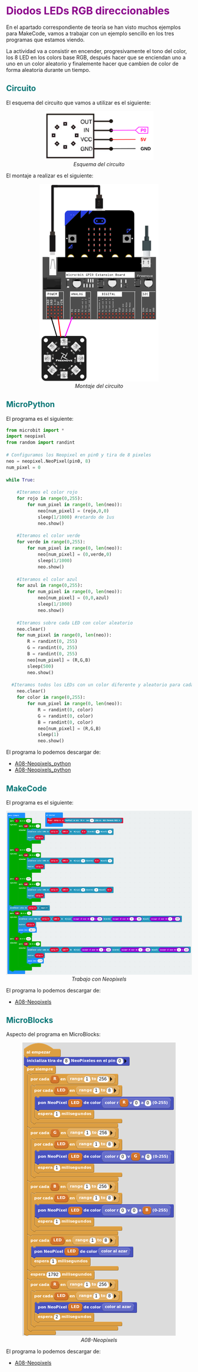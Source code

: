 # <FONT COLOR=#8B008B>Diodos LEDs RGB direccionables</font>
En el apartado correspondiente de teoría se han visto muchos ejemplos para MakeCode, vamos a trabajar con un ejemplo sencillo en los tres programas que estamos viendo.

La actividad va a consistir en encender, progresivamente el tono del color, los 8 LED en los colors base RGB, después hacer que se enciendan uno a uno en un color aleatorio y finalemente hacer que cambien de color de forma aleatoria durante un tiempo.

## <FONT COLOR=#007575>**Circuito**</font>
El esquema del circuito que vamos a utilizar es el siguiente:

<center>

![Esquema del circuito](../img/actividades/A08/A08_1.png)  
*Esquema del circuito*

</center>

El montaje a realizar es el siguiente:

<center>

![Montaje del circuito](../img/actividades/A08/A08_2.png)  
*Montaje del circuito*

</center>

## <FONT COLOR=#007575>**MicroPython**</font>
El programa es el siguiente:

~~~py
from microbit import *
import neopixel
from random import randint

# Configuramos los Neopixel en pin0 y tira de 8 pixeles
neo = neopixel.NeoPixel(pin0, 8)
num_pixel = 0

while True:

    #Iteramos el color rojo
    for rojo in range(0,255):
        for num_pixel in range(0, len(neo)):
            neo[num_pixel] = (rojo,0,0)
            sleep(1/1000) #retardo de 1us
            neo.show()

    #Iteramos el color verde
    for verde in range(0,255):
        for num_pixel in range(0, len(neo)):
            neo[num_pixel] = (0,verde,0)
            sleep(1/1000)
            neo.show()

    #Iteramos el color azul
    for azul in range(0,255):
        for num_pixel in range(0, len(neo)):
            neo[num_pixel] = (0,0,azul)
            sleep(1/1000)
            neo.show()

    #Iteramos sobre cada LED con color aleatorio
    neo.clear()
    for num_pixel in range(0, len(neo)):
        R = randint(0, 255)
        G = randint(0, 255)
        B = randint(0, 255)
        neo[num_pixel] = (R,G,B)
        sleep(500)
        neo.show()   
        
  #Iteramos todos los LEDs con un color diferente y aleatorio para cada uno
    neo.clear()
    for color in range(0,255):
        for num_pixel in range(0, len(neo)):
            R = randint(0, color)
            G = randint(0, color)
            B = randint(0, color)
            neo[num_pixel] = (R,G,B)
            sleep(1)
            neo.show()
~~~

El programa lo podemos descargar de:

* [A08-Neopixels_python](../programas/upy/A08-Neopixels_python.hex)
* [A08-Neopixels_python](../programas/upy/A08-Neopixels_python-main.py)

## <FONT COLOR=#007575>**MakeCode**</font>
El programa es el siguiente:

<center>

![Trabajo con Neopixels](../img/actividades/A08/A08_Neopixels.png)  
*Trabajo con Neopixels*

</center>

El programa lo podemos descargar de:

* [A08-Neopixels](../programas/makecode/microbit-A08-Neopixels.hex)

## <FONT COLOR=#007575>**MicroBlocks**</font>
Aspecto del programa en MicroBlocks:

<center>

![A08-Neopixels](../img/actividades/A08/A08_Neopixeles.png)  
*A08-Neopixels*

</center>

El programa lo podemos descargar de:

* [A08-Neopixels](../programas/ublocks/A08-Neopixels.ubp)
